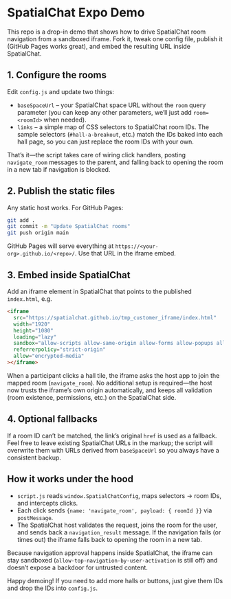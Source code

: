 # SpatialChat Expo Demo

This repo is a drop-in demo that shows how to drive SpatialChat room navigation from a sandboxed iframe. Fork it, tweak one config file, publish it (GitHub Pages works great), and embed the resulting URL inside SpatialChat.

## 1. Configure the rooms

Edit `config.js` and update two things:

- `baseSpaceUrl` – your SpatialChat space URL without the `room` query parameter (you can keep any other parameters, we’ll just add `room=<roomId>` when needed).
- `links` – a simple map of CSS selectors to SpatialChat room IDs. The sample selectors (`#hall-a-breakout`, etc.) match the IDs baked into each hall page, so you can just replace the room IDs with your own.

That’s it—the script takes care of wiring click handlers, posting `navigate_room` messages to the parent, and falling back to opening the room in a new tab if navigation is blocked.

## 2. Publish the static files

Any static host works. For GitHub Pages:

```bash
git add .
git commit -m "Update SpatialChat rooms"
git push origin main
```

GitHub Pages will serve everything at `https://<your-org>.github.io/<repo>/`. Use that URL in the iframe embed.

## 3. Embed inside SpatialChat

Add an iframe element in SpatialChat that points to the published `index.html`, e.g.

```html
<iframe
  src="https://spatialchat.github.io/tmp_customer_iframe/index.html"
  width="1920"
  height="1080"
  loading="lazy"
  sandbox="allow-scripts allow-same-origin allow-forms allow-popups allow-presentation allow-modals allow-downloads"
  referrerpolicy="strict-origin"
  allow="encrypted-media"
></iframe>
```

When a participant clicks a hall tile, the iframe asks the host app to join the mapped room (`navigate_room`). No additional setup is required—the host now trusts the iframe’s own origin automatically, and keeps all validation (room existence, permissions, etc.) on the SpatialChat side.

## 4. Optional fallbacks

If a room ID can’t be matched, the link’s original `href` is used as a fallback. Feel free to leave existing SpatialChat URLs in the markup; the script will overwrite them with URLs derived from `baseSpaceUrl` so you always have a consistent backup.

## How it works under the hood

- `script.js` reads `window.SpatialChatConfig`, maps selectors → room IDs, and intercepts clicks.
- Each click sends `{name: 'navigate_room', payload: { roomId }}` via `postMessage`.
- The SpatialChat host validates the request, joins the room for the user, and sends back a `navigation_result` message. If the navigation fails (or times out) the iframe falls back to opening the room in a new tab.

Because navigation approval happens inside SpatialChat, the iframe can stay sandboxed (`allow-top-navigation-by-user-activation` is still off) and doesn’t expose a backdoor for untrusted content.

Happy demoing! If you need to add more halls or buttons, just give them IDs and drop the IDs into `config.js`.
